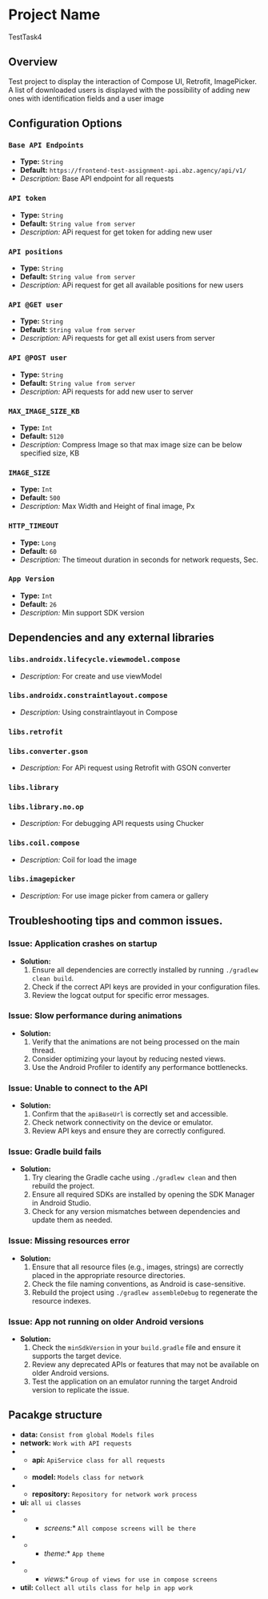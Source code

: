 # Project Name 
TestTask4 

## Overview
Test project to display the interaction of Compose UI, Retrofit, ImagePicker.
A list of downloaded users is displayed with the possibility of adding new ones with identification fields and a user image

## Configuration Options

### `Base API Endpoints`
- **Type:** `String`
- **Default:** `https://frontend-test-assignment-api.abz.agency/api/v1/`
- *Description:* Base API endpoint for all requests

### `API token`
- **Type:** `String`
- **Default:** `String value from server`
- *Description:* APi request for get token for adding new user

### `API positions`
- **Type:** `String`
- **Default:** `String value from server`
- *Description:* APi request for get all available positions for new users

### `API @GET user`
- **Type:** `String`
- **Default:** `String value from server`
- *Description:* APi requests  for get all exist users from server

### `API @POST user`
- **Type:** `String`
- **Default:** `String value from server`
- *Description:* APi requests  for add new user to server

### `MAX_IMAGE_SIZE_KB`
- **Type:** `Int`
- **Default:** `5120`
- *Description:* Compress Image so that max image size can be below specified size, KB

### `IMAGE_SIZE`
- **Type:** `Int`
- **Default:** `500`
- *Description:* Max Width and Height of final image, Px

### `HTTP_TIMEOUT`
- **Type:** `Long`
- **Default:** `60`
- *Description:* The timeout duration in seconds for network requests, Sec.

### `App Version`
- **Type:** `Int`
- **Default:** `26`
- *Description:* Min support SDK version

## Dependencies and any external libraries

### `libs.androidx.lifecycle.viewmodel.compose`
- *Description:* For create and use viewModel

### `libs.androidx.constraintlayout.compose`
- *Description:* Using constraintlayout in Compose

### `libs.retrofit`
### `libs.converter.gson`
- *Description:* For APi request using Retrofit with GSON converter

### `libs.library`
### `libs.library.no.op`
- *Description:* For debugging API requests using Chucker

### `libs.coil.compose`
- *Description:* Coil for load the image

### `libs.imagepicker`
- *Description:* For use image picker from camera or gallery

## Troubleshooting tips and common issues.

### Issue: Application crashes on startup
- **Solution:** 
   1. Ensure all dependencies are correctly installed by running `./gradlew clean build`.
   2. Check if the correct API keys are provided in your configuration files.
   3. Review the logcat output for specific error messages.

### Issue: Slow performance during animations
- **Solution:**
   1. Verify that the animations are not being processed on the main thread.
   2. Consider optimizing your layout by reducing nested views.
   3. Use the Android Profiler to identify any performance bottlenecks.

### Issue: Unable to connect to the API
- **Solution:**
   1. Confirm that the `apiBaseUrl` is correctly set and accessible.
   2. Check network connectivity on the device or emulator.
   3. Review API keys and ensure they are correctly configured.

### Issue: Gradle build fails
- **Solution:**
   1. Try clearing the Gradle cache using `./gradlew clean` and then rebuild the project.
   2. Ensure all required SDKs are installed by opening the SDK Manager in Android Studio.
   3. Check for any version mismatches between dependencies and update them as needed.

### Issue: Missing resources error
- **Solution:**
   1. Ensure that all resource files (e.g., images, strings) are correctly placed in the appropriate resource directories.
   2. Check the file naming conventions, as Android is case-sensitive.
   3. Rebuild the project using `./gradlew assembleDebug` to regenerate the resource indexes.

### Issue: App not running on older Android versions
- **Solution:**
   1. Check the `minSdkVersion` in your `build.gradle` file and ensure it supports the target device.
   2. Review any deprecated APIs or features that may not be available on older Android versions.
   3. Test the application on an emulator running the target Android version to replicate the issue.

## Pacakge structure
- **data:** `Consist from global Models files`
- **network:** `Work with API requests`
- - **api:** `ApiService class for all requests`
- - **model:** `Models class for network`
- - **repository:** `Repository for network work process`
- **ui:** `all ui classes`
- - - *screens:** `All compose screens will be there`
- - - *theme:** `App theme`
- - - *views:** `Group of views for use in compose screens`
- **util:** `Collect all utils class for help in app work`


